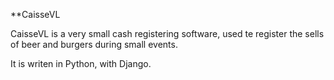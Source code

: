 **CaisseVL

CaisseVL is a very small cash registering software, used te register the sells of beer and burgers during small events.

It is writen in Python, with Django.

